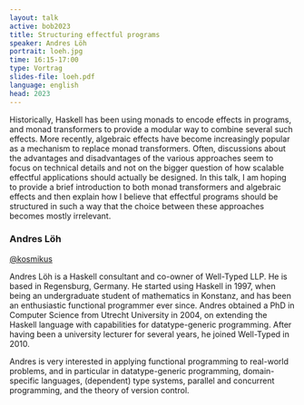 ```yaml
---
layout: talk
active: bob2023
title: Structuring effectful programs
speaker: Andres Löh
portrait: loeh.jpg
time: 16:15-17:00
type: Vortrag
slides-file: loeh.pdf
language: english
head: 2023
---
```


Historically, Haskell has been using monads to encode effects in
programs, and monad transformers to provide a modular way to combine
several such effects. More recently, algebraic effects have become
increasingly popular as a mechanism to replace monad
transformers. Often, discussions about the advantages and
disadvantages of the various approaches seem to focus on technical
details and not on the bigger question of how scalable effectful
applications should actually be designed. In this talk, I am hoping to
provide a brief introduction to both monad transformers and algebraic
effects and then explain how I believe that effectful programs should
be structured in such a way that the choice between these approaches
becomes mostly irrelevant.

### Andres Löh

[@kosmikus](https://twitter.com/kosmikus)

Andres Löh is a Haskell consultant and co-owner of Well-Typed LLP. He
is based in Regensburg, Germany. He started using Haskell in 1997,
when being an undergraduate student of mathematics in Konstanz, and
has been an enthusiastic functional programmer ever since. Andres
obtained a PhD in Computer Science from Utrecht University in 2004, on
extending the Haskell language with capabilities for datatype-generic
programming. After having been a university lecturer for several
years, he joined Well-Typed in 2010.

Andres is very interested in applying functional programming to
real-world problems, and in particular in datatype-generic
programming, domain-specific languages, (dependent) type systems,
parallel and concurrent programming, and the theory of version
control.

